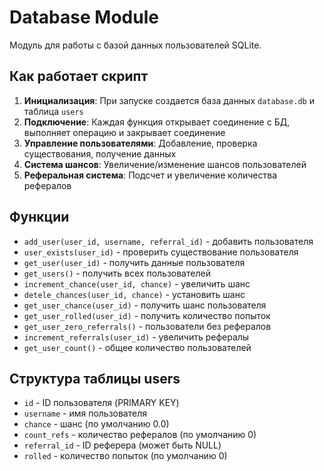 # Database Module

Модуль для работы с базой данных пользователей SQLite.

## Как работает скрипт

1. **Инициализация**: При запуске создается база данных `database.db` и таблица `users`
2. **Подключение**: Каждая функция открывает соединение с БД, выполняет операцию и закрывает соединение
3. **Управление пользователями**: Добавление, проверка существования, получение данных
4. **Система шансов**: Увеличение/изменение шансов пользователей
5. **Реферальная система**: Подсчет и увеличение количества рефералов

## Функции

- `add_user(user_id, username, referral_id)` - добавить пользователя
- `user_exists(user_id)` - проверить существование пользователя
- `get_user(user_id)` - получить данные пользователя
- `get_users()` - получить всех пользователей
- `increment_chance(user_id, chance)` - увеличить шанс
- `detele_chances(user_id, chance)` - установить шанс
- `get_user_chance(user_id)` - получить шанс пользователя
- `get_user_rolled(user_id)` - получить количество попыток
- `get_user_zero_referrals()` - пользователи без рефералов
- `increment_referrals(user_id)` - увеличить рефералы
- `get_user_count()` - общее количество пользователей

## Структура таблицы users

- `id` - ID пользователя (PRIMARY KEY)
- `username` - имя пользователя
- `chance` - шанс (по умолчанию 0.0)
- `count_refs` - количество рефералов (по умолчанию 0)
- `referral_id` - ID реферера (может быть NULL)
- `rolled` - количество попыток (по умолчанию 0)